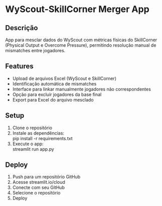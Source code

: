 # WyScout-SkillCorner Merger App  
  
## Descrição  
App para mesclar dados do WyScout com métricas físicas do SkillCorner (Physical Output e Overcome Pressure), permitindo resolução manual de mismatches entre jogadores.  
  
## Features  
- Upload de arquivos Excel (WyScout e SkillCorner)  
- Identificação automática de mismatches  
- Interface para linkar manualmente jogadores não correspondentes  
- Opção para excluir jogadores da base final  
- Export para Excel do arquivo mesclado  
  
## Setup  
1. Clone o repositório  
2. Instale as dependências:  
   pip install -r requirements.txt  
3. Execute o app:  
   streamlit run app.py  
  
## Deploy  
1. Push para um repositório GitHub  
2. Acesse streamlit.io/cloud  
3. Conecte com seu GitHub  
4. Selecione o repositório  
5. Deploy  
